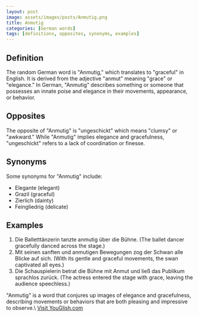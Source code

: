 ```yaml
---
layout: post
image: assets/images/posts/Anmutig.png
title: Anmutig
categories: [German words]
tags: [definitions, opposites, synonyms, examples]
---
```

 
## Definition
The random German word is "Anmutig," which translates to "graceful" in English. It is derived from the adjective "anmut" meaning "grace" or "elegance." In German, "Anmutig" describes something or someone that possesses an innate poise and elegance in their movements, appearance, or behavior.

## Opposites
The opposite of "Anmutig" is "ungeschickt" which means "clumsy" or "awkward." While "Anmutig" implies elegance and gracefulness, "ungeschickt" refers to a lack of coordination or finesse.

## Synonyms
Some synonyms for "Anmutig" include:
- Elegante (elegant)
- Grazil (graceful)
- Zierlich (dainty)
- Feingliedrig (delicate)

## Examples
1. Die Balletttänzerin tanzte anmutig über die Bühne. (The ballet dancer gracefully danced across the stage.)
2. Mit seinen sanften und anmutigen Bewegungen zog der Schwan alle Blicke auf sich. (With its gentle and graceful movements, the swan captivated all eyes.)
3. Die Schauspielerin betrat die Bühne mit Anmut und ließ das Publikum sprachlos zurück. (The actress entered the stage with grace, leaving the audience speechless.)

"Anmutig" is a word that conjures up images of elegance and gracefulness, describing movements or behaviors that are both pleasing and impressive to observe.\ <a id="yg-widget-0" class="youglish-widget" data-query="Anmutig" data-lang="german" data-components="8412" data-auto-start="0" data-bkg-color="theme_light" data-title="How%20to%20pronounce%20Anmutig%20in%20German"  rel="nofollow" href="https://youglish.com">Visit YouGlish.com</a><script async src="https://youglish.com/public/emb/widget.js" charset="utf-8"></script>